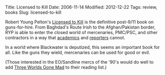 Title: Licensed to Kill
Date: 2006-11-14
Modified: 2012-12-22
Tags: review, books
Slug: licensed-to-kill

Robert Young Pelton's <a href="http://www.amazon.com/Licensed-Kill-Hired-Guns-Terror/dp/1400097819/sr=8-1/qid=1163536487/ref=pd_bbs_sr_1/002-0629414-4993616?ie=UTF8&s=books" >Licensed to Kill</a> is the definitive post-9/11 book on guns-for-hire. From Baghdad's Route Irish to the Afghan/Pakistan border, RYP is able to enter the closed world of mercenaries, PMC/PSC, and other contractors in a way that <a href="http://www.brookings.edu/scholars/fellows/psinger.htm" >academics</a> and <a href="http://iraqforsale.org/" >reporters</a> cannot.

In a world where <span class="removed_link">Blackwater is deputized</span>, this seems an important book for all. Like the guns they wield, mercenaries can be used for good or evil.

(Those interested in the EO/Sandline mercs of the '90's would do well to add <a href="http://www.pig-monkey.com/2006/10/14/three-worlds-gone-mad/" >Three Worlds Gone Mad</a> to their reading list.)
